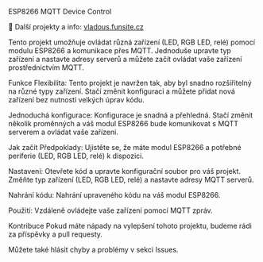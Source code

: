 ESP8266 MQTT Device Control

📌 Další projekty a info: [vladous.funsite.cz](https://vladous.funsite.cz)


Tento projekt umožňuje ovládat různá zařízení (LED, RGB LED, relé) pomocí modulu ESP8266 a komunikace přes MQTT. Jednoduše upravte typ zařízení a nastavte adresy serverů a můžete začít ovládat vaše zařízení prostřednictvím MQTT.

Funkce
Flexibilita: Tento projekt je navržen tak, aby byl snadno rozšířitelný na různé typy zařízení. Stačí změnit konfiguraci a můžete přidat nová zařízení bez nutnosti velkých úprav kódu.

Jednoduchá konfigurace: Konfigurace je snadná a přehledná. Stačí změnit několik proměnných a váš modul ESP8266 bude komunikovat s MQTT serverem a ovládat vaše zařízení.

Jak začít
Předpoklady: Ujistěte se, že máte modul ESP8266 a potřebné periferie (LED, RGB LED, relé) k dispozici.

Nastavení: Otevřete kód a upravte konfigurační soubor pro váš projekt. Změňte typ zařízení (LED, RGB LED, relé) a nastavte adresy MQTT serverů.

Nahrání kódu: Nahrání upraveného kódu na váš modul ESP8266.

Použití: Vzdáleně ovládejte vaše zařízení pomocí MQTT zpráv.

Kontribuce
Pokud máte nápady na vylepšení tohoto projektu, budeme rádi za příspěvky a pull requesty.

Můžete také hlásit chyby a problémy v sekci Issues.
